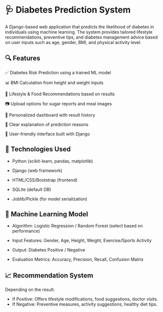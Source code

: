 # 🩺 Diabetes Prediction System
A Django-based web application that predicts the likelihood of diabetes in individuals using machine learning. The system provides tailored lifestyle recommendations, preventive tips, and diabetes management advice based on user inputs such as age, gender, BMI, and physical activity level.


## 🔍 Features

✅ Diabetes Risk Prediction using a trained ML model

📊 BMI Calculation from height and weight inputs

🍎 Lifestyle & Food Recommendations based on results

📷 Upload options for sugar reports and meal images

📁 Personalized dashboard with result history

💬 Clear explanation of prediction reasons

🔐 User-friendly interface built with Django


## 🧪 Technologies Used

- Python (scikit-learn, pandas, matplotlib)

- Django (web framework)

- HTML/CSS/Bootstrap (frontend)

- SQLite (default DB)

- Joblib/Pickle (for model serialization)


## 🧠 Machine Learning Model

- Algorithm: Logistic Regression / Random Forest (select based on performance)

- Input Features: Gender, Age, Height, Weight, Exercise/Sports Activity

- Output: Diabetes Positive / Negative

- Evaluation Metrics: Accuracy, Precision, Recall, Confusion Matrix


## 📈 Recommendation System
Depending on the result:
- If Positive: Offers lifestyle modifications, food suggestions, doctor visits.
- If Negative: Preventive measures, activity suggestions, healthy diet tips.


